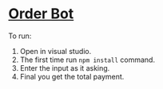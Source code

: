 # <a href="#" target="_blank">Order Bot</a>

To run:

1. Open in visual studio.
2. The first time run `npm install` command.
3. Enter the input as it asking.
4. Final you get the total payment.

